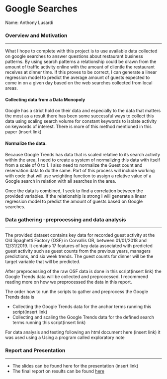 # Google Searches

Name: Anthony Lusardi

<!-- badges: start -->
<!-- badges: end -->

### Overview and Motivation

-------------------------------------------------------------------------------------------------

What I hope to complete with this project is to use available data collected on google searches to answer questions about restaurant business patterns. By using search patterns a relationship could be drawn from the amount of traffic activity online with the amount of clientle the restaurant receives at dinner time. If this proves to be correct, I can generate a linear regression model to predict the average amount of guests expected to come in on a given day based on the web searches collected from local areas.

#### Collecting data from a Data Monopoly
Google has a strict hold on their data and especially to the data that matters the most as a result there has been some successful ways to collect this data using scaling search volume for constant keywords to isolate activity on keywords of interest. There is more of this method mentioned in this paper (insert link) 

#### Normalize the data. 
Because Google Trends has data that is scaled relative to its search activity within the area, I need to create a system of normalizing this data with itself from a scale of 0 to 1. I also need to normalize the Guest count and reservation data to do the same. Part of this process will include working with code that will use weighting function to assign a relative value of a Google search in relation with all searches in the area. 

Once the data is combined, I seek to find a correlation between the provided variables. If the relationship is strong I will generate a linear regression model to predict the amount of guests based on Google searches.

### Data gathering -preprocessing and data analysis

-------------------------------------------------------------------------------------------------

The provided dataset contains key data for recorded guest activity at the Old Spaghetti Factory (OSF) in Corvallis OR, between 01/01/2018 and 12/31/2019. It contains 17 features of key data associated with predicted guest activity such as guest counts from the previous years, managers predictions, and six week trends. The guest counts for dinner will be the target variable that will be predicted.


After preprocessing of the raw OSF data is done in this script(insert link) the Google Trends data will be collected and preprocessed. I recommend reading more on how we preprocessed the data in this report.

The order how to run the scripts to gather and preprocess the Google Trends data is

* Collecting the Google Trends data for the anchor terms running this script(insert link)
* Collecting and scaling the Google Trends data for the defined search terms running this script(insert link)

For data analysis and testing following an html document here (insert link) it was used using a Using a program called exploratory note 

### Report and Presentation

-------------------------------------------------------------------------------------------------
* The slides can be found here for the presentation (insert link)
* The final report on results can be found [here](https://github.com/ST541-Fall2020/statistical-lusardi-project-google-searches/blob/master/reports/Report_final.pdf) 


